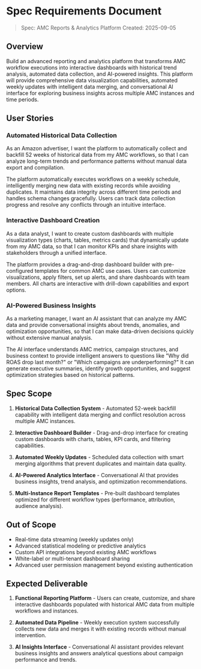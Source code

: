 # Spec Requirements Document

> Spec: AMC Reports & Analytics Platform
> Created: 2025-09-05

## Overview

Build an advanced reporting and analytics platform that transforms AMC workflow executions into interactive dashboards with historical trend analysis, automated data collection, and AI-powered insights. This platform will provide comprehensive data visualization capabilities, automated weekly updates with intelligent data merging, and conversational AI interface for exploring business insights across multiple AMC instances and time periods.

## User Stories

### Automated Historical Data Collection

As an Amazon advertiser, I want the platform to automatically collect and backfill 52 weeks of historical data from my AMC workflows, so that I can analyze long-term trends and performance patterns without manual data export and compilation.

The platform automatically executes workflows on a weekly schedule, intelligently merging new data with existing records while avoiding duplicates. It maintains data integrity across different time periods and handles schema changes gracefully. Users can track data collection progress and resolve any conflicts through an intuitive interface.

### Interactive Dashboard Creation

As a data analyst, I want to create custom dashboards with multiple visualization types (charts, tables, metrics cards) that dynamically update from my AMC data, so that I can monitor KPIs and share insights with stakeholders through a unified interface.

The platform provides a drag-and-drop dashboard builder with pre-configured templates for common AMC use cases. Users can customize visualizations, apply filters, set up alerts, and share dashboards with team members. All charts are interactive with drill-down capabilities and export options.

### AI-Powered Business Insights

As a marketing manager, I want an AI assistant that can analyze my AMC data and provide conversational insights about trends, anomalies, and optimization opportunities, so that I can make data-driven decisions quickly without extensive manual analysis.

The AI interface understands AMC metrics, campaign structures, and business context to provide intelligent answers to questions like "Why did ROAS drop last month?" or "Which campaigns are underperforming?" It can generate executive summaries, identify growth opportunities, and suggest optimization strategies based on historical patterns.

## Spec Scope

1. **Historical Data Collection System** - Automated 52-week backfill capability with intelligent data merging and conflict resolution across multiple AMC instances.

2. **Interactive Dashboard Builder** - Drag-and-drop interface for creating custom dashboards with charts, tables, KPI cards, and filtering capabilities.

3. **Automated Weekly Updates** - Scheduled data collection with smart merging algorithms that prevent duplicates and maintain data quality.

4. **AI-Powered Analytics Interface** - Conversational AI that provides business insights, trend analysis, and optimization recommendations.

5. **Multi-Instance Report Templates** - Pre-built dashboard templates optimized for different workflow types (performance, attribution, audience analysis).

## Out of Scope

- Real-time data streaming (weekly updates only)
- Advanced statistical modeling or predictive analytics
- Custom API integrations beyond existing AMC workflows
- White-label or multi-tenant dashboard sharing
- Advanced user permission management beyond existing authentication

## Expected Deliverable

1. **Functional Reporting Platform** - Users can create, customize, and share interactive dashboards populated with historical AMC data from multiple workflows and instances.

2. **Automated Data Pipeline** - Weekly execution system successfully collects new data and merges it with existing records without manual intervention.

3. **AI Insights Interface** - Conversational AI assistant provides relevant business insights and answers analytical questions about campaign performance and trends.